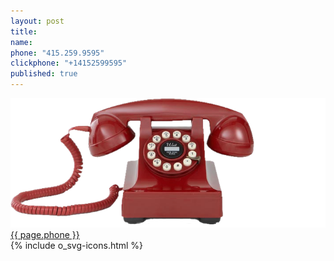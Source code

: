 ```yaml
---
layout: post
title:
name:
phone: "415.259.9595"
clickphone: "+14152599595"
published: true
---
```


<section id="contact" class="contact container-fluid">
  <div class="row">
    <div class="col-sm-12 text-center">
      <div class="foo">
        <img class="phone" src="../img/red-phone.png" alt="telphone">
        <a class="phonenumber" href="tel:{{ page.clickphone }}">{{ page.phone }}</a>
      </div>
    </div>
  </div>
  <div class="row">
    <div class="col-sm-12 text-center">
      <div class="social-links">{% include o_svg-icons.html %}</div>
    </div>
  </div>
</section>

